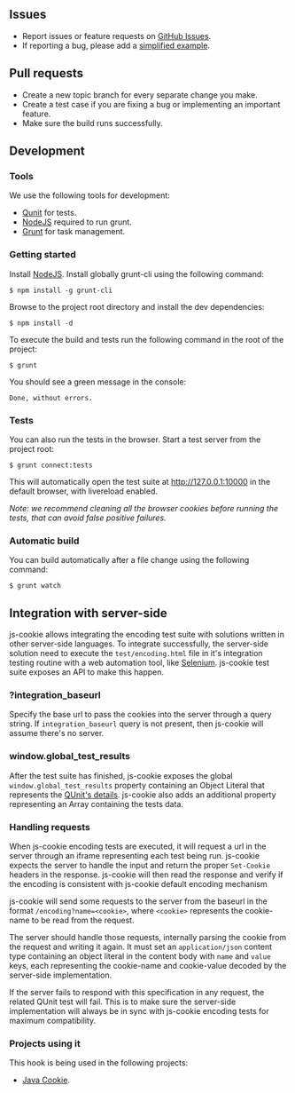 ## Issues

- Report issues or feature requests on [GitHub Issues](https://github.com/js-cookie/js-cookie/issues).
- If reporting a bug, please add a [simplified example](http://sscce.org/).

## Pull requests
- Create a new topic branch for every separate change you make.
- Create a test case if you are fixing a bug or implementing an important feature.
- Make sure the build runs successfully.

## Development

### Tools
We use the following tools for development:

- [Qunit](http://qunitjs.com/) for tests.
- [NodeJS](http://nodejs.org/download/) required to run grunt.
- [Grunt](http://gruntjs.com/getting-started) for task management.

### Getting started
Install [NodeJS](http://nodejs.org/).
Install globally grunt-cli using the following command:

    $ npm install -g grunt-cli

Browse to the project root directory and install the dev dependencies:

    $ npm install -d

To execute the build and tests run the following command in the root of the project:

    $ grunt

You should see a green message in the console:

    Done, without errors.

### Tests
You can also run the tests in the browser.
Start a test server from the project root:

    $ grunt connect:tests

This will automatically open the test suite at http://127.0.0.1:10000 in the
default browser, with livereload enabled.

_Note: we recommend cleaning all the browser cookies before running the tests,
that can avoid false positive failures._

### Automatic build
You can build automatically after a file change using the following command:

    $ grunt watch

## Integration with server-side

js-cookie allows integrating the encoding test suite with solutions written in
other server-side languages. To integrate successfully, the server-side solution
need to execute the `test/encoding.html` file in it's integration testing
routine with a web automation tool, like [Selenium](http://www.seleniumhq.org/).
js-cookie test suite exposes an API to make this happen.

### ?integration_baseurl

Specify the base url to pass the cookies into the server through a query string.
If `integration_baseurl` query is not present, then js-cookie will assume
there's no server.

### window.global_test_results

After the test suite has finished, js-cookie exposes the global
`window.global_test_results` property containing an Object Literal that
represents the [QUnit's details](http://api.qunitjs.com/QUnit.done/). js-cookie
also adds an additional property representing an Array containing the tests
data.

### Handling requests

When js-cookie encoding tests are executed, it will request a url in the server
through an iframe representing each test being run. js-cookie expects the server
to handle the input and return the proper `Set-Cookie` headers in the response.
js-cookie will then read the response and verify if the encoding is consistent
with js-cookie default encoding mechanism

js-cookie will send some requests to the server from the baseurl in the format
`/encoding?name=<cookie>`, where `<cookie>` represents the cookie-name to be
read from the request.

The server should handle those requests, internally parsing the cookie from the
request and writing it again. It must set an `application/json` content type
containing an object literal in the content body with `name` and `value` keys,
each representing the cookie-name and cookie-value decoded by the server-side
implementation.

If the server fails to respond with this specification in any request, the
related QUnit test will fail. This is to make sure the server-side
implementation will always be in sync with js-cookie encoding tests for maximum
compatibility.

### Projects using it

This hook is being used in the following projects:

* [Java Cookie](https://github.com/js-cookie/java-cookie).
